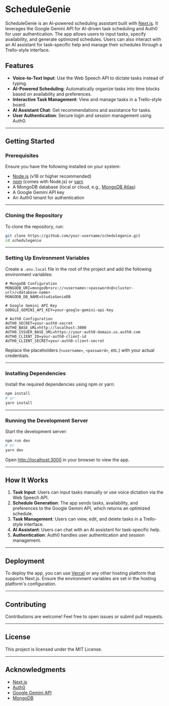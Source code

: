 # ScheduleGenie

ScheduleGenie is an AI-powered scheduling assistant built with [Next.js](https://nextjs.org). It leverages the Google Gemini API for AI-driven task scheduling and Auth0 for user authentication. The app allows users to input tasks, specify availability, and generate optimized schedules. Users can also interact with an AI assistant for task-specific help and manage their schedules through a Trello-style interface.

## Features

- **Voice-to-Text Input**: Use the Web Speech API to dictate tasks instead of typing.
- **AI-Powered Scheduling**: Automatically organize tasks into time blocks based on availability and preferences.
- **Interactive Task Management**: View and manage tasks in a Trello-style board.
- **AI Assistant Chat**: Get recommendations and assistance for tasks.
- **User Authentication**: Secure login and session management using Auth0.

---

## Getting Started

### Prerequisites

Ensure you have the following installed on your system:

- [Node.js](https://nodejs.org/) (v18 or higher recommended)
- [npm](https://www.npmjs.com/) (comes with Node.js) or [yarn](https://yarnpkg.com/)
- A MongoDB database (local or cloud, e.g., [MongoDB Atlas](https://www.mongodb.com/cloud/atlas))
- A Google Gemini API key
- An Auth0 tenant for authentication

---

### Cloning the Repository

To clone the repository, run:

```bash
git clone https://github.com/your-username/schedulegenie.git
cd schedulegenie
```

---

### Setting Up Environment Variables

Create a `.env.local` file in the root of the project and add the following environment variables:

```env
# MongoDB Configuration
MONGODB_URI=mongodb+srv://<username>:<password>@<cluster-url>/<database-name>
MONGODB_DB_NAME=StudioGenieDB

# Google Gemini API Key
GOOGLE_GEMINI_API_KEY=your-google-gemini-api-key

# Auth0 Configuration
AUTH0_SECRET=your-auth0-secret
AUTH0_BASE_URL=http://localhost:3000
AUTH0_ISSUER_BASE_URL=https://your-auth0-domain.us.auth0.com
AUTH0_CLIENT_ID=your-auth0-client-id
AUTH0_CLIENT_SECRET=your-auth0-client-secret
```

Replace the placeholders (`<username>`, `<password>`, etc.) with your actual credentials.

---

### Installing Dependencies

Install the required dependencies using npm or yarn:

```bash
npm install
# or
yarn install
```

---

### Running the Development Server

Start the development server:

```bash
npm run dev
# or
yarn dev
```

Open [http://localhost:3000](http://localhost:3000) in your browser to view the app.

---

## How It Works

1. **Task Input**: Users can input tasks manually or use voice dictation via the Web Speech API.
2. **Schedule Generation**: The app sends tasks, availability, and preferences to the Google Gemini API, which returns an optimized schedule.
3. **Task Management**: Users can view, edit, and delete tasks in a Trello-style interface.
4. **AI Assistant**: Users can chat with an AI assistant for task-specific help.
5. **Authentication**: Auth0 handles user authentication and session management.

---

## Deployment

To deploy the app, you can use [Vercel](https://vercel.com/) or any other hosting platform that supports Next.js. Ensure the environment variables are set in the hosting platform's configuration.

---

## Contributing

Contributions are welcome! Feel free to open issues or submit pull requests.

---

## License

This project is licensed under the MIT License.

---

## Acknowledgments

- [Next.js](https://nextjs.org)
- [Auth0](https://auth0.com)
- [Google Gemini API](https://cloud.google.com/generative-ai)
- [MongoDB](https://www.mongodb.com)
